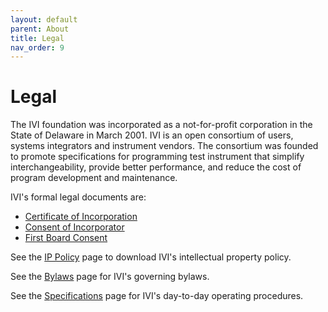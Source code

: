 ```yaml
---
layout: default
parent: About
title: Legal
nav_order: 9
---
```


# Legal

The IVI foundation was incorporated as a not-for-profit corporation in
the State of Delaware in March 2001. IVI is an open consortium of users,
systems integrators and instrument vendors. The consortium was founded
to promote specifications for programming test instrument that simplify
interchangeability, provide better performance, and reduce the cost of
program development and maintenance.

IVI's formal legal documents are:

  - [Certificate of Incorporation](../downloads/Operating-Legal/IVI%20-%20Certificate%20of%20Incorporation.pdf)
  - [Consent of Incorporator](../downloads/Operating-Legal/IVI%20-%20Consent%20of%20Incorporator.pdf)
  - [First Board Consent](../downloads/Operating-Legal/IVI%20-%20First%20Board%20Consent.pdf)

See the [IP Policy](ip_policy.html) page to download IVI's intellectual
property policy.

See the [Bylaws](bylaws.html) page for IVI's governing bylaws.

See the [Specifications](../specifications/default.html) page for IVI's
day-to-day operating procedures.
